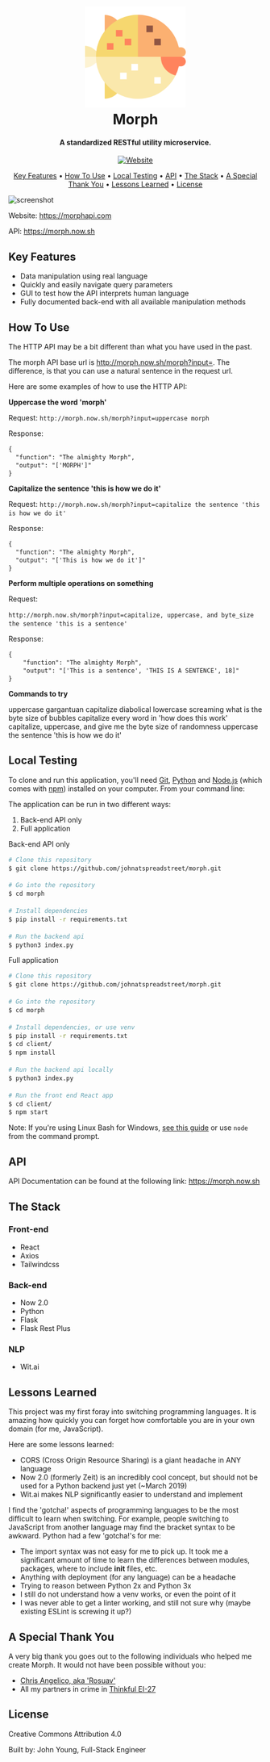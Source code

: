 <h1 align="center"> 
  <br>
  <a href="https://morphapi.com/">
    <img src="./Morph.svg" width="200" height="200">
  </a>
  <br>
  Morph
  <br>
</h1>

<h4 align="center">
  A standardized RESTful utility microservice.
</h4>

<p align="center">
  <a href="https://morphapi.com">
    <img alt="Website" src="https://img.shields.io/website/https/morphapi.com.svg?up_message=up%20and%20running">
  </a>
</p>

<p align="center">
  <a href="#key-features">Key Features</a> •
  <a href="#how-to-use">How To Use</a> •
  <a href="#local-testing">Local Testing</a> •
  <a href="#api">API</a> •
  <a href="#the-stack">The Stack</a> •
  <a href="#a-special-thank-you">A Special Thank You</a> •
  <a href="#lessons-learned">Lessons Learned</a> •
  <a href="#license">License</a>
</p>

![screenshot](https://github.com/johnatspreadstreet/morph/blob/master/Morph-Demo.gif?raw=true)

Website: https://morphapi.com

API: https://morph.now.sh

## Key Features

- Data manipulation using real language
- Quickly and easily navigate query parameters
- GUI to test how the API interprets human language
- Fully documented back-end with all available manipulation methods

## How To Use

The HTTP API may be a bit different than what you have used in the past.

The morph API base url is http://morph.now.sh/morph?input=. The difference, is that you can use a natural sentence in the request url.

Here are some examples of how to use the HTTP API:

**Uppercase the word 'morph'**

Request:
`http://morph.now.sh/morph?input=uppercase morph`

Response:
```
{
  "function": "The almighty Morph",
  "output": "['MORPH']"
}
```

**Capitalize the sentence 'this is how we do it'**

Request:
`http://morph.now.sh/morph?input=capitalize the sentence 'this is how we do it'`

Response:
```
{
  "function": "The almighty Morph",
  "output": "['This is how we do it']"
}
```

**Perform multiple operations on something**

Request:

`http://morph.now.sh/morph?input=capitalize, uppercase, and byte_size the sentence 'this is a sentence'`

Response:
```
{
    "function": "The almighty Morph",
    "output": "['This is a sentence', 'THIS IS A SENTENCE', 18]"
}
```

**Commands to try**

uppercase gargantuan
capitalize diabolical
lowercase screaming
what is the byte size of bubbles
capitalize every word in 'how does this work'
capitalize, uppercase, and give me the byte size of randomness
uppercase the sentence 'this is how we do it'

## Local Testing

To clone and run this application, you'll need [Git](https://git-scm.com), [Python](https://www.python.org/downloads/) and [Node.js](https://nodejs.org/en/download/) (which comes with [npm](http://npmjs.com)) installed on your computer. From your command line:

The application can be run in two different ways:
1. Back-end API only
2. Full application

Back-end API only
```bash
# Clone this repository
$ git clone https://github.com/johnatspreadstreet/morph.git

# Go into the repository
$ cd morph

# Install dependencies
$ pip install -r requirements.txt

# Run the backend api
$ python3 index.py
```

Full application
```bash
# Clone this repository
$ git clone https://github.com/johnatspreadstreet/morph.git

# Go into the repository
$ cd morph

# Install dependencies, or use venv
$ pip install -r requirements.txt
$ cd client/
$ npm install

# Run the backend api locally
$ python3 index.py

# Run the front end React app
$ cd client/
$ npm start
```

Note: If you're using Linux Bash for Windows, [see this guide](https://www.howtogeek.com/261575/how-to-run-graphical-linux-desktop-applications-from-windows-10s-bash-shell/) or use `node` from the command prompt.

## API
API Documentation can be found at the following link: https://morph.now.sh

## The Stack

### Front-end
- React
- Axios
- Tailwindcss

### Back-end
- Now 2.0
- Python
- Flask
- Flask Rest Plus

### NLP
- Wit.ai

## Lessons Learned

This project was my first foray into switching programming languages. It is amazing how quickly you can forget how comfortable you are in your own domain (for me, JavaScript).

Here are some lessons learned:
- CORS (Cross Origin Resource Sharing) is a giant headache in ANY language
- Now 2.0 (formerly Zeit) is an incredibly cool concept, but should not be used for a Python backend just yet (~March 2019)
- Wit.ai makes NLP significantly easier to understand and implement

I find the 'gotcha!' aspects of programming languages to be the most difficult to learn when switching. For example, people switching to JavaScript from another language may find the bracket syntax to be awkward. Python had a few 'gotcha!'s for me:

- The import syntax was not easy for me to pick up. It took me a significant amount of time to learn the differences between modules, packages, where to include __init__ files, etc.
- Anything with deployment (for any language) can be a headache
- Trying to reason between Python 2x and Python 3x
- I still do not understand how a venv works, or even the point of it
- I was never able to get a linter working, and still not sure why (maybe existing ESLint is screwing it up?)

## A Special Thank You
A very big thank you goes out to the following individuals who helped me create Morph. It would not have been possible without you:

- [Chris Angelico, aka 'Rosuav'](https://github.com/rosuav)
- All my partners in crime in [Thinkful EI-27](https://github.com/thinkful-ei27)


## License
Creative Commons Attribution 4.0

Built by: John Young, Full-Stack Engineer

